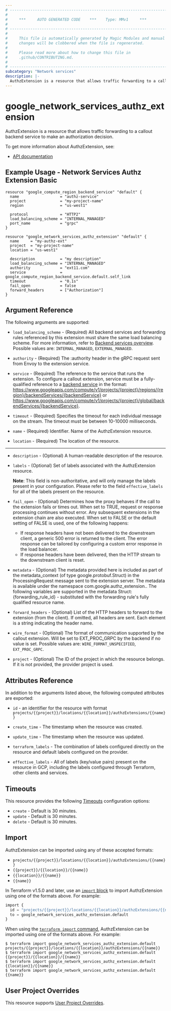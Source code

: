 ```yaml
---
# ----------------------------------------------------------------------------
#
#     ***     AUTO GENERATED CODE    ***    Type: MMv1     ***
#
# ----------------------------------------------------------------------------
#
#     This file is automatically generated by Magic Modules and manual
#     changes will be clobbered when the file is regenerated.
#
#     Please read more about how to change this file in
#     .github/CONTRIBUTING.md.
#
# ----------------------------------------------------------------------------
subcategory: "Network services"
description: |-
  AuthzExtension is a resource that allows traffic forwarding to a callout backend service to make an authorization decision.
---
```


# google_network_services_authz_extension

AuthzExtension is a resource that allows traffic forwarding to a callout backend service to make an authorization decision.


To get more information about AuthzExtension, see:

* [API documentation](https://cloud.google.com/service-extensions/docs/reference/rest/v1beta1/projects.locations.authzExtensions)

## Example Usage - Network Services Authz Extension Basic


```hcl
resource "google_compute_region_backend_service" "default" {
  name                  = "authz-service"
  project               = "my-project-name"
  region                = "us-west1"

  protocol              = "HTTP2"
  load_balancing_scheme = "INTERNAL_MANAGED"
  port_name             = "grpc"
}

resource "google_network_services_authz_extension" "default" {
  name     = "my-authz-ext"
  project  = "my-project-name"
  location = "us-west1"

  description           = "my description"
  load_balancing_scheme = "INTERNAL_MANAGED"
  authority             = "ext11.com"
  service               = google_compute_region_backend_service.default.self_link
  timeout               = "0.1s"
  fail_open             = false
  forward_headers       = ["Authorization"]
}
```

## Argument Reference

The following arguments are supported:


* `load_balancing_scheme` -
  (Required)
  All backend services and forwarding rules referenced by this extension must share the same load balancing scheme.
  For more information, refer to [Backend services overview](https://cloud.google.com/load-balancing/docs/backend-service).
  Possible values are: `INTERNAL_MANAGED`, `EXTERNAL_MANAGED`.

* `authority` -
  (Required)
  The :authority header in the gRPC request sent from Envoy to the extension service.

* `service` -
  (Required)
  The reference to the service that runs the extension.
  To configure a callout extension, service must be a fully-qualified reference to a [backend service](https://cloud.google.com/compute/docs/reference/rest/v1/backendServices) in the format:
  https://www.googleapis.com/compute/v1/projects/{project}/regions/{region}/backendServices/{backendService} or https://www.googleapis.com/compute/v1/projects/{project}/global/backendServices/{backendService}.

* `timeout` -
  (Required)
  Specifies the timeout for each individual message on the stream. The timeout must be between 10-10000 milliseconds.

* `name` -
  (Required)
  Identifier. Name of the AuthzExtension resource.

* `location` -
  (Required)
  The location of the resource.


- - -


* `description` -
  (Optional)
  A human-readable description of the resource.

* `labels` -
  (Optional)
  Set of labels associated with the AuthzExtension resource.

  **Note**: This field is non-authoritative, and will only manage the labels present in your configuration.
  Please refer to the field `effective_labels` for all of the labels present on the resource.

* `fail_open` -
  (Optional)
  Determines how the proxy behaves if the call to the extension fails or times out.
  When set to TRUE, request or response processing continues without error. Any subsequent extensions in the extension chain are also executed. When set to FALSE or the default setting of FALSE is used, one of the following happens:
  * If response headers have not been delivered to the downstream client, a generic 500 error is returned to the client. The error response can be tailored by configuring a custom error response in the load balancer.
  * If response headers have been delivered, then the HTTP stream to the downstream client is reset.

* `metadata` -
  (Optional)
  The metadata provided here is included as part of the metadata_context (of type google.protobuf.Struct) in the ProcessingRequest message sent to the extension server. The metadata is available under the namespace com.google.authz_extension.<resourceName>. The following variables are supported in the metadata Struct:
  {forwarding_rule_id} - substituted with the forwarding rule's fully qualified resource name.

* `forward_headers` -
  (Optional)
  List of the HTTP headers to forward to the extension (from the client). If omitted, all headers are sent. Each element is a string indicating the header name.

* `wire_format` -
  (Optional)
  The format of communication supported by the callout extension. Will be set to EXT_PROC_GRPC by the backend if no value is set.
  Possible values are: `WIRE_FORMAT_UNSPECIFIED`, `EXT_PROC_GRPC`.

* `project` - (Optional) The ID of the project in which the resource belongs.
    If it is not provided, the provider project is used.


## Attributes Reference

In addition to the arguments listed above, the following computed attributes are exported:

* `id` - an identifier for the resource with format `projects/{{project}}/locations/{{location}}/authzExtensions/{{name}}`

* `create_time` -
  The timestamp when the resource was created.

* `update_time` -
  The timestamp when the resource was updated.

* `terraform_labels` -
  The combination of labels configured directly on the resource
   and default labels configured on the provider.

* `effective_labels` -
  All of labels (key/value pairs) present on the resource in GCP, including the labels configured through Terraform, other clients and services.


## Timeouts

This resource provides the following
[Timeouts](https://developer.hashicorp.com/terraform/plugin/sdkv2/resources/retries-and-customizable-timeouts) configuration options:

- `create` - Default is 30 minutes.
- `update` - Default is 30 minutes.
- `delete` - Default is 30 minutes.

## Import


AuthzExtension can be imported using any of these accepted formats:

* `projects/{{project}}/locations/{{location}}/authzExtensions/{{name}}`
* `{{project}}/{{location}}/{{name}}`
* `{{location}}/{{name}}`
* `{{name}}`


In Terraform v1.5.0 and later, use an [`import` block](https://developer.hashicorp.com/terraform/language/import) to import AuthzExtension using one of the formats above. For example:

```tf
import {
  id = "projects/{{project}}/locations/{{location}}/authzExtensions/{{name}}"
  to = google_network_services_authz_extension.default
}
```

When using the [`terraform import` command](https://developer.hashicorp.com/terraform/cli/commands/import), AuthzExtension can be imported using one of the formats above. For example:

```
$ terraform import google_network_services_authz_extension.default projects/{{project}}/locations/{{location}}/authzExtensions/{{name}}
$ terraform import google_network_services_authz_extension.default {{project}}/{{location}}/{{name}}
$ terraform import google_network_services_authz_extension.default {{location}}/{{name}}
$ terraform import google_network_services_authz_extension.default {{name}}
```

## User Project Overrides

This resource supports [User Project Overrides](https://registry.terraform.io/providers/hashicorp/google/latest/docs/guides/provider_reference#user_project_override).
